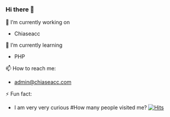 ### Hi there 👋

<!--
**kien9977/kien9977** is a ✨ _special_ ✨ repository because its `README.md` (this file) appears on your GitHub profile.

Here are some ideas to get you started:

- 🔭 I’m currently working on ...
- 🌱 I’m currently learning ...
- 👯 I’m looking to collaborate on ...
- 🤔 I’m looking for help with ...
- 💬 Ask me about ...
- 📫 How to reach me: ...
- 😄 Pronouns: ...
- ⚡ Fun fact: ...
-->
🔭 I’m currently working on
- Chiaseacc

🌱 I’m currently learning
- PHP

📫 How to reach me:
- admin@chiaseacc.com

⚡ Fun fact:
- I am very very curious
#How many people visited me?
[![Hits](https://hits.seeyoufarm.com/api/count/incr/badge.svg?url=https%3A%2F%2Fgithub.com%2Fkien9977%2Fkien9977&count_bg=%2379C83D&title_bg=%23555555&icon=spacex.svg&icon_color=%23E7E7E7&title=Visit&edge_flat=false)](https://hits.seeyoufarm.com)
